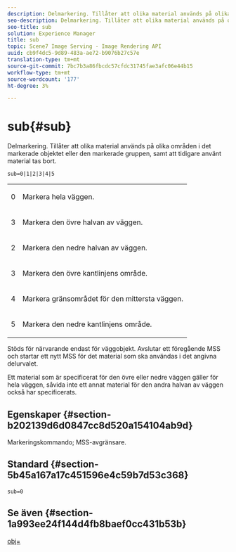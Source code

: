 ```yaml
---
description: Delmarkering. Tillåter att olika material används på olika områden i det markerade objektet eller den markerade gruppen, samt att tidigare använt material tas bort.
seo-description: Delmarkering. Tillåter att olika material används på olika områden i det markerade objektet eller den markerade gruppen, samt att tidigare använt material tas bort.
seo-title: sub
solution: Experience Manager
title: sub
topic: Scene7 Image Serving - Image Rendering API
uuid: cb9f4dc5-9d89-483a-ae72-b9076b27c57e
translation-type: tm+mt
source-git-commit: 7bc7b3a86fbcdc57cfdc31745fae3afc06e44b15
workflow-type: tm+mt
source-wordcount: '177'
ht-degree: 3%

---
```



# sub{#sub}

Delmarkering. Tillåter att olika material används på olika områden i det markerade objektet eller den markerade gruppen, samt att tidigare använt material tas bort.

`sub=0|1|2|3|4|5`

<table id="simpletable_F6BF91BD2C4B47BF8A28032E392D37F0"> 
 <tr class="strow"> 
  <td class="stentry"> <p>0 </p> </td> 
  <td class="stentry"> <p>Markera hela väggen. </p> </td> 
 </tr> 
 <tr class="strow"> 
  <td class="stentry"> <p>3 </p> </td> 
  <td class="stentry"> <p>Markera den övre halvan av väggen. </p> </td> 
 </tr> 
 <tr class="strow"> 
  <td class="stentry"> <p>2 </p> </td> 
  <td class="stentry"> <p>Markera den nedre halvan av väggen. </p> </td> 
 </tr> 
 <tr class="strow"> 
  <td class="stentry"> <p>3 </p> </td> 
  <td class="stentry"> <p>Markera den övre kantlinjens område. </p> </td> 
 </tr> 
 <tr class="strow"> 
  <td class="stentry"> <p>4 </p> </td> 
  <td class="stentry"> <p>Markera gränsområdet för den mittersta väggen. </p> </td> 
 </tr> 
 <tr class="strow"> 
  <td class="stentry"> <p>5 </p> </td> 
  <td class="stentry"> <p>Markera den nedre kantlinjens område. </p> </td> 
 </tr> 
</table>

Stöds för närvarande endast för väggobjekt. Avslutar ett föregående MSS och startar ett nytt MSS för det material som ska användas i det angivna delurvalet.

Ett material som är specificerat för den övre eller nedre väggen gäller för hela väggen, såvida inte ett annat material för den andra halvan av väggen också har specificerats.

## Egenskaper {#section-b202139d6d0847cc8d520a154104ab9d}

Markeringskommando; MSS-avgränsare.

## Standard {#section-5b45a167a17c451596e4c59b7d53c368}

`sub=0`

## Se även {#section-1a993ee24f144d4fb8baef0cc431b53b}

[obj=](../../../../../ir-api/http-protocol/image-rendering-api-ref/c-ir-http-protocol-ref/c-ir-http-protocol-command-reference/r-ir-obj.md#reference-31e7dac7931b4e0eb3c7589f120a1e6a)
